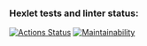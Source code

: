 ### Hexlet tests and linter status:
[![Actions Status](https://github.com/pigrew1337/frontend-project-44/actions/workflows/hexlet-check.yml/badge.svg)](https://github.com/pigrew1337/frontend-project-44/actions)
[![Maintainability](https://api.codeclimate.com/v1/badges/4307eaf3b75f7262b36a/maintainability)](https://codeclimate.com/github/pigrew1337/frontend-project-44/maintainability)